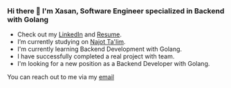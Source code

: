 ### Hi there 👋 I'm Xasan, Software Engineer specialized in Backend with Golang

- Check out my [LinkedIn](https://www.linkedin.com/in/xasannosirov) and [Resume](https://flowcv.com/resume/lw7ot34bed).
- I’m currently studying on [Najot Ta'lim](https://najottalim.uz/).
- I'm currently learning Backend Development with Golang.
- I have successfully completed a real project with team.
- I'm looking for a new position as a Backend Developer with Golang.

You can reach out to me via my [email](xasannosirov094@gmail.com)
